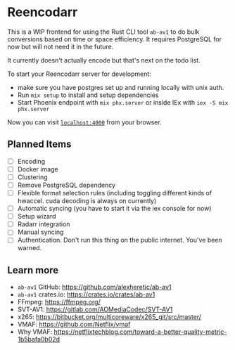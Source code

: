 # Reencodarr

This is a WIP frontend for using the Rust CLI tool `ab-av1` to do bulk conversions based on time or space efficiency. It requires PostgreSQL for now but will not need it in the future.

It currently doesn't actually encode but that's next on the todo list.

To start your Reencodarr server for development:

  * make sure you have postgres set up and running locally with unix auth.
  * Run `mix setup` to install and setup dependencies
  * Start Phoenix endpoint with `mix phx.server` or inside IEx with `iex -S mix phx.server`

Now you can visit [`localhost:4000`](http://localhost:4000) from your browser.

## Planned Items

  - [ ] Encoding
  - [ ] Docker image
  - [ ] Clustering
  - [ ] Remove PostgreSQL dependency
  - [ ] Flexible format selection rules (including toggling different kinds of hwaccel. cuda decoding is always on currently)
  - [ ] Automatic syncing (you have to start it via the iex console for now)
  - [ ] Setup wizard
  - [ ] Radarr integration
  - [ ] Manual syncing
  - [ ] Authentication. Don't run this thing on the public internet. You've been warned.

## Learn more

  * `ab-av1` GitHub: https://github.com/alexheretic/ab-av1
  * `ab-av1` crates.io: https://crates.io/crates/ab-av1
  * FFmpeg: https://ffmpeg.org/
  * SVT-AV1: https://gitlab.com/AOMediaCodec/SVT-AV1
  * x265: https://bitbucket.org/multicoreware/x265_git/src/master/
  * VMAF: https://github.com/Netflix/vmaf
  * Why VMAF: https://netflixtechblog.com/toward-a-better-quality-metric-1b5bafa0b02d
